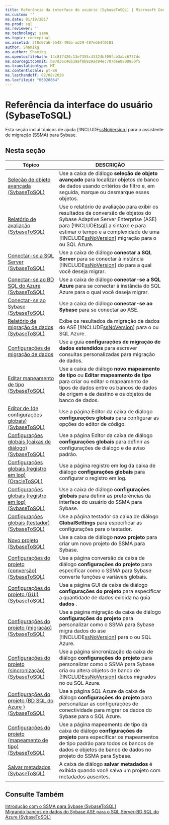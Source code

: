 ```yaml
---
title: Referência da interface do usuário (SybaseToSQL) | Microsoft Docs
ms.custom: ''
ms.date: 01/19/2017
ms.prod: sql
ms.reviewer: ''
ms.technology: ssma
ms.topic: conceptual
ms.assetid: 3f8c07a6-5542-495b-ad29-487ed64f0101
author: Shamikg
ms.author: Shamikg
ms.openlocfilehash: 14c817420c13e7355c43324bf09fcb3abc6737dc
ms.sourcegitcommit: b87d36c46b39af8b929ad94ec707dee8800950f5
ms.translationtype: MT
ms.contentlocale: pt-BR
ms.lasthandoff: 02/08/2020
ms.locfileid: "68020864"
---
```

# <a name="user-interface-reference-sybasetosql"></a>Referência da interface do usuário (SybaseToSQL)
Esta seção inclui tópicos de ajuda [!INCLUDE[ssNoVersion](../../includes/ssnoversion-md.md)] para o assistente de migração (SSMA) para Sybase.  
  
## <a name="in-this-section"></a>Nesta seção  
  
|Tópico|DESCRIÇÃO|  
|---------|---------------|  
|[Seleção de objeto avançada &#40;SybaseToSQL&#41;](../../ssma/sybase/advanced-object-selection-sybasetosql.md)|Use a caixa de diálogo **seleção de objeto avançado** para localizar objetos de banco de dados usando critérios de filtro e, em seguida, marque ou desmarque esses objetos.|  
|[Relatório de avaliação &#40;SybaseToSQL&#41;](../../ssma/sybase/assessment-report-sybasetosql.md)|Use o relatório de avaliação para exibir os resultados da conversão de objetos do Sybase Adaptive Server Enterprise (ASE) para [!INCLUDE[tsql](../../includes/tsql-md.md)] a sintaxe e para estimar o tempo e a complexidade de uma [!INCLUDE[ssNoVersion](../../includes/ssnoversion-md.md)] migração para o ou SQL Azure.|  
|[Conectar-se a SQL Server &#40;SybaseToSQL&#41;](../../ssma/sybase/connect-to-sql-server-sybasetosql.md)|Use a caixa de diálogo **conectar a SQL Server** para se conectar à instância [!INCLUDE[ssNoVersion](../../includes/ssnoversion-md.md)] do para a qual você deseja migrar.|  
|[Conectar-se ao BD SQL do Azure &#40;SybaseToSQL&#41;](../../ssma/sybase/connect-to-azure-sql-db-sybasetosql.md)|Use a caixa de diálogo **conectar-se a SQL Azure** para se conectar à instância do SQL Azure para o qual você deseja migrar.|  
|[Conectar-se ao Sybase &#40;SybaseToSQL&#41;](../../ssma/sybase/connect-to-sybase-sybasetosql.md)|Use a caixa de diálogo **conectar-se ao Sybase** para se conectar ao ASE.|  
|[Relatório de migração de dados &#40;SybaseToSQL&#41;](../../ssma/sybase/data-migration-report-sybasetosql.md)|Exibe os resultados da migração de dados do ASE [!INCLUDE[ssNoVersion](../../includes/ssnoversion-md.md)] para o ou SQL Azure.|  
|[Configurações de migração de dados](data-migration-settings-sybasetosql.md)|Use a guia **configurações de migração de dados estendidos** para escrever consultas personalizadas para migração de dados.|  
|[Editar mapeamento de tipo &#40;SybaseToSQL&#41;](../../ssma/sybase/edit-type-mapping-sybasetosql.md)|Use a caixa de diálogo **novo mapeamento de tipo** ou **Editar mapeamento de tipo** para criar ou editar o mapeamento de tipos de dados entre os bancos de dados de origem e de destino e os objetos de banco de dados.|  
|[Editor de &#40;de configurações globais&#41; &#40;SybaseToSQL&#41;](../../ssma/sybase/global-settings-editor-sybasetosql.md)|Use a página Editor da caixa de diálogo **configurações globais** para configurar as opções do editor de código.|  
|[Configurações globais &#40;caixas de diálogo&#41;  &#40;SybaseToSQL&#41;](../../ssma/sybase/global-settings-dialogs-sybasetosql.md)|Use a página Editor da caixa de diálogo **configurações globais** para definir as configurações de diálogo e de aviso padrão.|  
|[Configurações globais &#40;registro em log&#41; &#40;OracleToSQL&#41;](../../ssma/oracle/global-settings-logging-oracletosql.md)|Use a página registro em log da caixa de diálogo **configurações globais** para configurar o registro em log.|  
|[Configurações globais &#40;registro em log&#41; &#40;SybaseToSQL&#41;](../../ssma/sybase/global-settings-logging-sybasetosql.md)|Use a caixa de diálogo **configurações globais** para definir as preferências da interface do usuário do SSMA para Sybase.|  
|[Configurações globais &#40;testador&#41; &#40;SybaseToSQL&#41;](../../ssma/sybase/global-settings-tester-sybasetosql.md)|Use a página testador da caixa de diálogo **GlobalSettings** para especificar as configurações para o testador.|  
|[Novo projeto &#40;SybaseToSQL&#41;](../../ssma/sybase/new-project-sybasetosql.md)|Use a caixa de diálogo **novo projeto** para criar um novo projeto do SSMA para Sybase.|  
|[Configurações do projeto &#40;conversão&#41; &#40;SybaseToSQL&#41;](../../ssma/sybase/project-settings-conversion-sybasetosql.md)|Use a página conversão da caixa de diálogo **configurações do projeto** para especificar como o SSMA para Sybase converte funções e variáveis globais.|  
|[Configurações do projeto &#40;GUI&#41; &#40;SybaseToSQL&#41;](../../ssma/sybase/project-settings-gui-sybasetosql.md)|Use a página GUI da caixa de diálogo **configurações do projeto** para especificar a quantidade de dados exibida na guia **dados** .|  
|[Configurações do projeto &#40;migração&#41; &#40;SybaseToSQL&#41;](../../ssma/sybase/project-settings-migration-sybasetosql.md)|Use a página migração da caixa de diálogo **configurações do projeto** para personalizar como o SSMA para Sybase migra dados do ase [!INCLUDE[ssNoVersion](../../includes/ssnoversion-md.md)] para o ou SQL Azure.|  
|[Configurações do projeto &#40;sincronização&#41; &#40;SybaseToSQL&#41;](../../ssma/sybase/project-settings-synchronization-sybasetosql.md)|Use a página sincronização da caixa de diálogo **configurações do projeto** para personalizar como o SSMA para Sybase cria ou altera objetos de banco de [!INCLUDE[ssNoVersion](../../includes/ssnoversion-md.md)] dados migrados no ou SQL Azure.|  
|[Configurações do projeto &#40;BD SQL do Azure &#41; &#40;SybaseToSQL&#41;](../../ssma/sybase/project-settings-azure-sql-db-sybasetosql.md)|Use a página SQL Azure da caixa de diálogo **configurações do projeto** para personalizar as configurações de conectividade para migrar os dados do Sybase para o SQL Azure.|  
|[Configurações do projeto &#40;mapeamento de tipo&#41; &#40;SybaseToSQL&#41;](../../ssma/sybase/project-settings-type-mapping-sybasetosql.md)|Use a página mapeamento de tipo da caixa de diálogo **configurações do projeto** para especificar os mapeamentos de tipo padrão para todos os bancos de dados e objetos de banco de dados no projeto do SSMA para Sybase.|  
|[Salvar metadados &#40;SybaseToSQL&#41;](../../ssma/sybase/save-metadata-sybasetosql.md)|A caixa de diálogo **salvar metadados** é exibida quando você salva um projeto com metadados ausentes.|  
  
## <a name="see-also"></a>Consulte Também  
[Introdução com o SSMA para Sybase &#40;SybaseToSQL&#41;](../../ssma/sybase/getting-started-with-ssma-for-sybase-sybasetosql.md)  
[Migrando bancos de dados do Sybase ASE para o SQL Server-BD SQL do Azure &#40;SybaseToSQL&#41;](../../ssma/sybase/migrating-sybase-ase-databases-to-sql-server-azure-sql-db-sybasetosql.md)  
  

